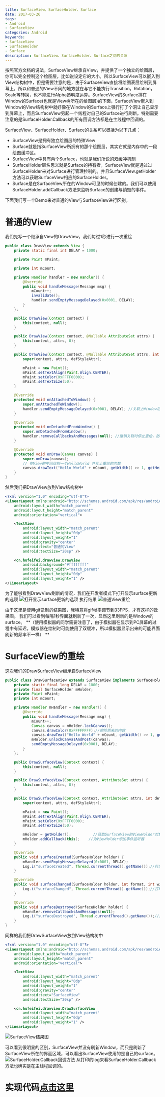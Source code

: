 ```yaml
---
title: SurfaceView、SurfaceHolder、Surface
date: 2017-03-26
tags:
- Android
- SurfaceView
categories: Android
keywords:
- SurfaceView
- SurfaceHolder
- Surface
description: SurfaceView、SurfaceHolder、Surface之间的关系
---
```


按照官方文档的说法，SurfaceView继承自View，并提供了一个独立的绘图层，你可以完全控制这个绘图层，比如说设定它的大小，所以SurfaceView可以嵌入到View结构树中，但是需要注意的是，由于SurfaceView直接将绘图表层绘制到屏幕上，所以和普通的View不同的地方就在与它不能执行Transition，Rotation，Scale等转换，也不能进行Alpha透明度运算。SurfaceView的Surface排在Window的Surface(也就是View树所在的绘图层)的下面，SurfaceView嵌入到Window的View结构树中就好像在Window的Surface上强行打了个洞让自己显示到屏幕上，而且SurfaceView另起一个线程对自己的Surface进行刷新。特别需要注意的是SurfaceHolder.Callback的所有回调方法都是在主线程中回调的。

SurfaceView、SurfaceHolder、Surface的关系可以概括为以下几点：
* SurfaceView是拥有独立绘图层的特殊View
* Surface就是指SurfaceView所拥有的那个绘图层，其实它就是内存中的一段绘图缓冲区。
* SurfaceView中具有两个Surface，也就是我们所说的双缓冲机制
* SurfaceHolder顾名思义就是Surface的持有者，SurfaceView就是通过过SurfaceHolder来对Surface进行管理控制的。并且SurfaceView.getHolder方法可以获取SurfaceView相应的SurfaceHolder。
* Surface是在SurfaceView所在的Window可见的时候创建的。我们可以使用SurfaceHolder.addCallback方法来监听Surface的创建与销毁的事件。


下面我们写一个Demo来对普通的View与SurfaceView进行区别。

# 普通的View
我们先写一个继承自View的DrawView，我们每过1秒进行一次重绘
```java
public class DrawView extends View {
    private static final int DELAY = 1000;

    private Paint mPaint;

    private int mCount;

    private Handler handler = new Handler() {
        @Override
        public void handleMessage(Message msg) {
            mCount++;
            invalidate();
            handler.sendEmptyMessageDelayed(0x0001, DELAY);
        }
    };

    public DrawView(Context context) {
        this(context, null);
    }

    public DrawView(Context context, @Nullable AttributeSet attrs) {
        this(context, attrs, 0);
    }

    public DrawView(Context context, @Nullable AttributeSet attrs, int defStyleAttr) {
        super(context, attrs, defStyleAttr);

        mPaint = new Paint();
        mPaint.setTextAlign(Paint.Align.CENTER);
        mPaint.setColor(0xFFFF0000);
        mPaint.setTextSize(50);
    }

    @Override
    protected void onAttachedToWindow() {
        super.onAttachedToWindow();
        handler.sendEmptyMessageDelayed(0x0001, DELAY); //关联上Window后开始每1000ms重绘一次
    }

    @Override
    protected void onDetachedFromWindow() {
        super.onDetachedFromWindow();
        handler.removeCallbacksAndMessages(null); //撤销关联时停止重绘，防止内存泄漏
    }

    @Override
    protected void onDraw(Canvas canvas) {
        super.onDraw(canvas);
        // 在View的中间绘制一个HelloWorld 并写上重绘的次数
        canvas.drawText("Hello World" + mCount, getWidth() >> 1, getHeight() >> 1, mPaint);
    }
}
```
然后我们把DrawView放到View结构树中
```xml
<?xml version="1.0" encoding="utf-8"?>
<LinearLayout xmlns:android="http://schemas.android.com/apk/res/android"
    android:layout_width="match_parent"
    android:layout_height="match_parent"
    android:orientation="vertical">

    <TextView
        android:layout_width="match_parent"
        android:layout_height="0dp"
        android:layout_weight="1"
        android:gravity="center"
        android:text="普通的View"
        android:textSize="20sp" />

    <cn.hufeifei.drawview.DrawView
        android:background="#ffffffff"
        android:layout_width="match_parent"
        android:layout_height="0dp"
        android:layout_weight="1" />
</LinearLayout>
```
为了能够看到DrawView刷新的情况，我们在开发者模式下打开显示surface更新的选项
![打开显示surface更新的选项](http://img-blog.csdn.net/20170326232425934?watermark/2/text/aHR0cDovL2Jsb2cuY3Nkbi5uZXQvSG9sbW9meQ==/font/5a6L5L2T/fontsize/400/fill/I0JBQkFCMA==/dissolve/70/gravity/SouthEast)
执行结果
![普通View重绘](http://img-blog.csdn.net/20170326232535259?watermark/2/text/aHR0cDovL2Jsb2cuY3Nkbi5uZXQvSG9sbW9meQ==/font/5a6L5L2T/fontsize/400/fill/I0JBQkFCMA==/dissolve/70/gravity/SouthEast)

由于这里是使用gif录制的结果图，我特意将gif帧率调节到33FPS，才有这样的效果图。
我们可以看到每隔1秒界面就刷新了一次，显然这里刷新的是Window的surface。
**（使用模拟器的同学需要注意了，由于模拟器在显示到PC屏幕的过程中有延迟，模拟器在绘制时可能使用了双缓冲，所以模拟器显示出来的可能界面刷新的频率不一样）
**
# SurfaceView的重绘
这次我们的DrawSurfaceView继承自SurfaceView
```java
public class DrawSurfaceView extends SurfaceView implements SurfaceHolder.Callback {
    private static final long DELAY = 1000;
    private final SurfaceHolder mHolder;
    private Paint mPaint;
    private int mCount;

    private Handler mHandler = new Handler() {
        @Override
        public void handleMessage(Message msg) {
            mCount++;
            Canvas canvas = mHolder.lockCanvas();
            canvas.drawColor(0xFFFFFFFF);//擦除原来的内容
            canvas.drawText("Hello World" + mCount, getWidth() >> 1, getHeight() >> 1, mPaint);
            mHolder.unlockCanvasAndPost(canvas);
            sendEmptyMessageDelayed(0x0001, DELAY);
        }
    };

    public DrawSurfaceView(Context context) {
        this(context, null);
    }

    public DrawSurfaceView(Context context, AttributeSet attrs) {
        this(context, attrs, 0);
    }

    public DrawSurfaceView(Context context, AttributeSet attrs, int defStyleAttr) {
        super(context, attrs, defStyleAttr);

        mPaint = new Paint();
        mPaint.setTextAlign(Paint.Align.CENTER);
        mPaint.setColor(0xFFFF0000);
        mPaint.setTextSize(50);

        mHolder = getHolder();          //获取SurfaceView的ViewHolder对象
        mHolder.addCallback(this);    //为ViewHolder添加事件监听器
    }

    @Override
    public void surfaceCreated(SurfaceHolder holder) {
        mHandler.sendEmptyMessageDelayed(0x0001, DELAY);
        Log.i("surfaceCreated", Thread.currentThread().getName());//打印当前线程的名字
    }

    @Override
    public void surfaceChanged(SurfaceHolder holder, int format, int width, int height) {
        Log.i("surfaceChanged", Thread.currentThread().getName());//打印当前线程的名字
    }

    @Override
    public void surfaceDestroyed(SurfaceHolder holder) {
        mHandler.removeCallbacksAndMessages(null);
        Log.i("surfaceDestroyed", Thread.currentThread().getName());//打印当前线程的名字
    }
}
```
同样的我们把DrawSurfaceView放到View结构树中
```xml
<?xml version="1.0" encoding="utf-8"?>
<LinearLayout xmlns:android="http://schemas.android.com/apk/res/android"
    android:layout_width="match_parent"
    android:layout_height="match_parent"
    android:orientation="vertical">

    <TextView
        android:layout_width="match_parent"
        android:layout_height="0dp"
        android:layout_weight="1"
        android:gravity="center"
        android:text="SurfaceView"
        android:textSize="20sp" />

    <cn.hufeifei.drawview.DrawSurfaceView
        android:layout_width="match_parent"
        android:layout_height="0dp"
        android:layout_weight="1" />
</LinearLayout>
```
![SurfaceView结果图](http://img-blog.csdn.net/20170326232725650?watermark/2/text/aHR0cDovL2Jsb2cuY3Nkbi5uZXQvSG9sbW9meQ==/font/5a6L5L2T/fontsize/400/fill/I0JBQkFCMA==/dissolve/70/gravity/SouthEast)

可以看到很明显的区别，SurfaceView并没有刷新Window，而只是刷新了SurfaceView所在的界面区域，可以看出SurfaceView使用的是自己的surface。
![SurfaceHolder.Callback回调方法](http://img-blog.csdn.net/20170326232803713?watermark/2/text/aHR0cDovL2Jsb2cuY3Nkbi5uZXQvSG9sbW9meQ==/font/5a6L5L2T/fontsize/400/fill/I0JBQkFCMA==/dissolve/70/gravity/SouthEast)
从打印的log来看SurfaceHolder.Callback方法也确实是在主线程回调的。


# 实现代码[点击这里](http://download.csdn.net/detail/holmofy/9794709)
